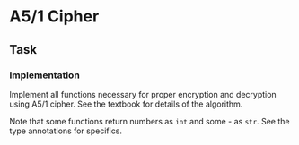 # A5/1 Cipher

## Task

### Implementation

Implement all functions necessary for proper encryption and decryption using A5/1 cipher. See the textbook for details of the algorithm.

Note that some functions return numbers as `int` and some - as `str`. See the type annotations for specifics.
